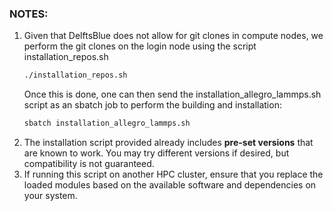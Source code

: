 ### NOTES:
1. Given that DelftsBlue does not allow for git clones in compute nodes, we perform the git clones on the login node using the script installation_repos.sh
   ```bash
   ./installation_repos.sh
   ```
   Once this is done, one can then send the installation_allegro_lammps.sh script as an sbatch job to perform the building and installation:
   ```bash
   sbatch installation_allegro_lammps.sh
   ```
3. The installation script provided already includes **pre-set versions** that are known to work. You may try different versions if desired, but compatibility is not guaranteed.
4. If running this script on another HPC cluster, ensure that you replace the loaded modules based on the available software and dependencies on your system.

